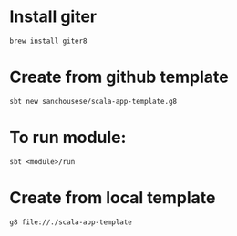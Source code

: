 # Install giter

```
brew install giter8
```


# Create from github template

```
sbt new sanchousese/scala-app-template.g8
```

# To run module:

```
sbt <module>/run
```

# Create from local template
```
g8 file://./scala-app-template
```